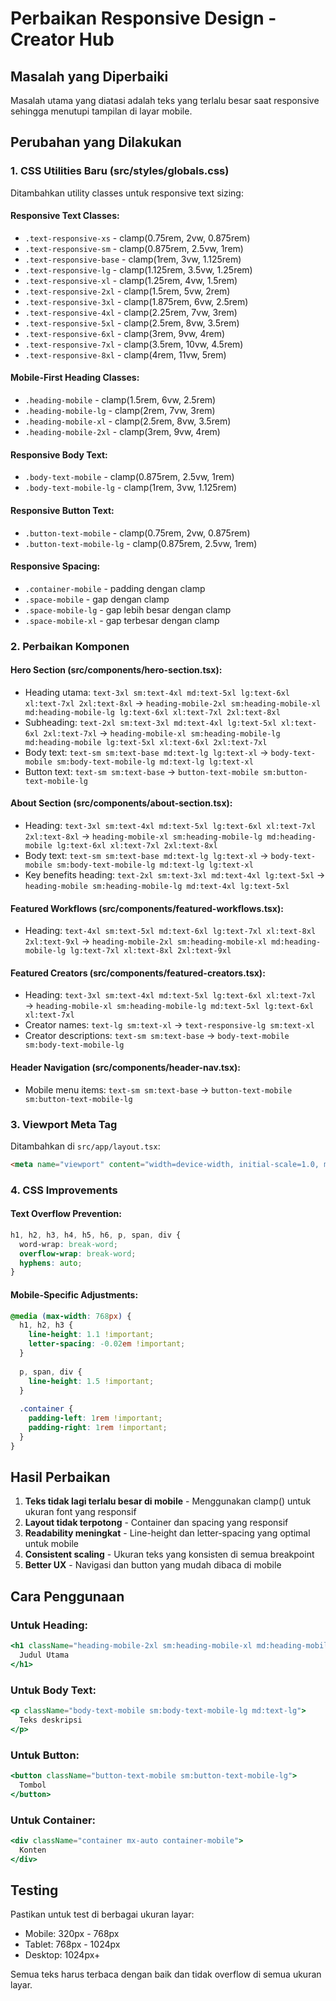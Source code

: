 # Perbaikan Responsive Design - Creator Hub

## Masalah yang Diperbaiki

Masalah utama yang diatasi adalah teks yang terlalu besar saat responsive sehingga menutupi tampilan di layar mobile.

## Perubahan yang Dilakukan

### 1. CSS Utilities Baru (src/styles/globals.css)

Ditambahkan utility classes untuk responsive text sizing:

#### Responsive Text Classes:
- `.text-responsive-xs` - clamp(0.75rem, 2vw, 0.875rem)
- `.text-responsive-sm` - clamp(0.875rem, 2.5vw, 1rem)
- `.text-responsive-base` - clamp(1rem, 3vw, 1.125rem)
- `.text-responsive-lg` - clamp(1.125rem, 3.5vw, 1.25rem)
- `.text-responsive-xl` - clamp(1.25rem, 4vw, 1.5rem)
- `.text-responsive-2xl` - clamp(1.5rem, 5vw, 2rem)
- `.text-responsive-3xl` - clamp(1.875rem, 6vw, 2.5rem)
- `.text-responsive-4xl` - clamp(2.25rem, 7vw, 3rem)
- `.text-responsive-5xl` - clamp(2.5rem, 8vw, 3.5rem)
- `.text-responsive-6xl` - clamp(3rem, 9vw, 4rem)
- `.text-responsive-7xl` - clamp(3.5rem, 10vw, 4.5rem)
- `.text-responsive-8xl` - clamp(4rem, 11vw, 5rem)

#### Mobile-First Heading Classes:
- `.heading-mobile` - clamp(1.5rem, 6vw, 2.5rem)
- `.heading-mobile-lg` - clamp(2rem, 7vw, 3rem)
- `.heading-mobile-xl` - clamp(2.5rem, 8vw, 3.5rem)
- `.heading-mobile-2xl` - clamp(3rem, 9vw, 4rem)

#### Responsive Body Text:
- `.body-text-mobile` - clamp(0.875rem, 2.5vw, 1rem)
- `.body-text-mobile-lg` - clamp(1rem, 3vw, 1.125rem)

#### Responsive Button Text:
- `.button-text-mobile` - clamp(0.75rem, 2vw, 0.875rem)
- `.button-text-mobile-lg` - clamp(0.875rem, 2.5vw, 1rem)

#### Responsive Spacing:
- `.container-mobile` - padding dengan clamp
- `.space-mobile` - gap dengan clamp
- `.space-mobile-lg` - gap lebih besar dengan clamp
- `.space-mobile-xl` - gap terbesar dengan clamp

### 2. Perbaikan Komponen

#### Hero Section (src/components/hero-section.tsx):
- Heading utama: `text-3xl sm:text-4xl md:text-5xl lg:text-6xl xl:text-7xl 2xl:text-8xl` → `heading-mobile-2xl sm:heading-mobile-xl md:heading-mobile-lg lg:text-6xl xl:text-7xl 2xl:text-8xl`
- Subheading: `text-2xl sm:text-3xl md:text-4xl lg:text-5xl xl:text-6xl 2xl:text-7xl` → `heading-mobile-xl sm:heading-mobile-lg md:heading-mobile lg:text-5xl xl:text-6xl 2xl:text-7xl`
- Body text: `text-sm sm:text-base md:text-lg lg:text-xl` → `body-text-mobile sm:body-text-mobile-lg md:text-lg lg:text-xl`
- Button text: `text-sm sm:text-base` → `button-text-mobile sm:button-text-mobile-lg`

#### About Section (src/components/about-section.tsx):
- Heading: `text-3xl sm:text-4xl md:text-5xl lg:text-6xl xl:text-7xl 2xl:text-8xl` → `heading-mobile-xl sm:heading-mobile-lg md:heading-mobile lg:text-6xl xl:text-7xl 2xl:text-8xl`
- Body text: `text-sm sm:text-base md:text-lg lg:text-xl` → `body-text-mobile sm:body-text-mobile-lg md:text-lg lg:text-xl`
- Key benefits heading: `text-2xl sm:text-3xl md:text-4xl lg:text-5xl` → `heading-mobile sm:heading-mobile-lg md:text-4xl lg:text-5xl`

#### Featured Workflows (src/components/featured-workflows.tsx):
- Heading: `text-4xl sm:text-5xl md:text-6xl lg:text-7xl xl:text-8xl 2xl:text-9xl` → `heading-mobile-2xl sm:heading-mobile-xl md:heading-mobile-lg lg:text-7xl xl:text-8xl 2xl:text-9xl`

#### Featured Creators (src/components/featured-creators.tsx):
- Heading: `text-3xl sm:text-4xl md:text-5xl lg:text-6xl xl:text-7xl` → `heading-mobile-xl sm:heading-mobile-lg md:text-5xl lg:text-6xl xl:text-7xl`
- Creator names: `text-lg sm:text-xl` → `text-responsive-lg sm:text-xl`
- Creator descriptions: `text-sm sm:text-base` → `body-text-mobile sm:body-text-mobile-lg`

#### Header Navigation (src/components/header-nav.tsx):
- Mobile menu items: `text-sm sm:text-base` → `button-text-mobile sm:button-text-mobile-lg`

### 3. Viewport Meta Tag

Ditambahkan di `src/app/layout.tsx`:
```html
<meta name="viewport" content="width=device-width, initial-scale=1.0, maximum-scale=1.0, user-scalable=no" />
```

### 4. CSS Improvements

#### Text Overflow Prevention:
```css
h1, h2, h3, h4, h5, h6, p, span, div {
  word-wrap: break-word;
  overflow-wrap: break-word;
  hyphens: auto;
}
```

#### Mobile-Specific Adjustments:
```css
@media (max-width: 768px) {
  h1, h2, h3 {
    line-height: 1.1 !important;
    letter-spacing: -0.02em !important;
  }
  
  p, span, div {
    line-height: 1.5 !important;
  }
  
  .container {
    padding-left: 1rem !important;
    padding-right: 1rem !important;
  }
}
```

## Hasil Perbaikan

1. **Teks tidak lagi terlalu besar di mobile** - Menggunakan clamp() untuk ukuran font yang responsif
2. **Layout tidak terpotong** - Container dan spacing yang responsif
3. **Readability meningkat** - Line-height dan letter-spacing yang optimal untuk mobile
4. **Consistent scaling** - Ukuran teks yang konsisten di semua breakpoint
5. **Better UX** - Navigasi dan button yang mudah dibaca di mobile

## Cara Penggunaan

### Untuk Heading:
```jsx
<h1 className="heading-mobile-2xl sm:heading-mobile-xl md:heading-mobile-lg lg:text-6xl">
  Judul Utama
</h1>
```

### Untuk Body Text:
```jsx
<p className="body-text-mobile sm:body-text-mobile-lg md:text-lg">
  Teks deskripsi
</p>
```

### Untuk Button:
```jsx
<button className="button-text-mobile sm:button-text-mobile-lg">
  Tombol
</button>
```

### Untuk Container:
```jsx
<div className="container mx-auto container-mobile">
  Konten
</div>
```

## Testing

Pastikan untuk test di berbagai ukuran layar:
- Mobile: 320px - 768px
- Tablet: 768px - 1024px
- Desktop: 1024px+

Semua teks harus terbaca dengan baik dan tidak overflow di semua ukuran layar. 